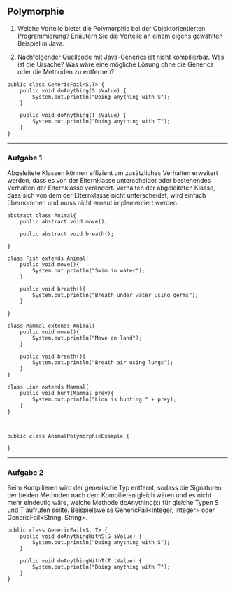 ## Polymorphie
1. Welche Vorteile bietet die Polymorphie bei der Objektorientierten Programmierung? Erläutern Sie die Vorteile an einem eigens gewählten Beispiel in Java.

2. Nachfolgender Quellcode mit Java-Generics ist nicht kompilierbar. Was ist die Ursache? Was wäre eine mögliche Lösung ohne die Generics oder die Methoden zu entfernen?

```
public class GenericFail<S,T> {
    public void doAnything(S sValue) {
        System.out.println("Doing anything with S");
    }
   
    public void doAnything(T sValue) {
        System.out.println("Doing anything with T");
    }
}
```
---  
### Aufgabe 1
Abgeleitete Klassen können effizient um zusätzliches Verhalten erweitert werden, dass es von der Elternklasse unterscheidet oder bestehendes Verhalten der Elternklasse verändert.
Verhalten der abgeleiteten Klasse, dass sich von dem der Elternklasse nicht unterscheidet, wird einfach übernommen und muss nicht erneut implementiert werden.

```
abstract class Animal{
    public abstract void move();

    public abstract void breath();

}

class Fish extends Animal{
    public void move(){
        System.out.println("Swim in water");
    }

    public void breath(){
        System.out.println("Breath under water using germs");
    }

}

class Mammal extends Animal{
    public void move(){
        System.out.println("Move on land");
    }

    public void breath(){
        System.out.println("Breath air using lungs");
    }
}

class Lion extends Mammal{
    public void hunt(Mammal prey){
        System.out.println("Lion is hunting " + prey);
    }
}



public class AnimalPolymorphieExample {
    
}
```

---  
### Aufgabe 2
Beim Kompilieren wird der generische Typ entfernt, sodass die Signaturen der beiden Methoden nach dem Kompilieren gleich wären und es nicht mehr eindeutig wäre, welche Methode doAnything(x) für gleiche Typen S und T aufrufen sollte. Beispielsweise GenericFail<Integer, Integer> oder GenericFail<String, String>.
```
public class GenericFail<S, T> {
    public void doAnythingWithS(S sValue) {
        System.out.println("Doing anything with S");
    }
   
    public void doAnythingWithT(T tValue) {
        System.out.println("Doing anything with T");
    }
}
```
